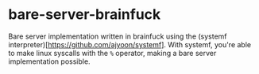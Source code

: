# bare-server-brainfuck
Bare server implementation written in brainfuck using the (systemf interpreter)[https://github.com/ajyoon/systemf].
With systemf, you're able to make linux syscalls with the `%` operator, making a bare server implementation possible.
